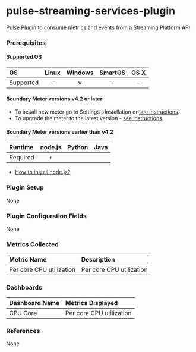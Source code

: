 # pulse-streaming-services-plugin
Pulse Plugin to consume metrics and events from a Streaming Platform API

### Prerequisites

#### Supported OS

|     OS    | Linux | Windows | SmartOS | OS X |
|:----------|:-----:|:-------:|:-------:|:----:|
| Supported |   -   |    v    |    -    |  -   |

#### Boundary Meter versions v4.2 or later

- To install new meter go to Settings->Installation or [see instructions](https://help.boundary.com/hc/en-us/sections/200634331-Installation).
- To upgrade the meter to the latest version - [see instructions](https://help.boundary.com/hc/en-us/articles/201573102-Upgrading-the-Boundary-Meter).

#### Boundary Meter versions earlier than v4.2

|  Runtime | node.js | Python | Java |
|:---------|:-------:|:------:|:----:|
| Required |    +    |        |      |

- [How to install node.js?](https://help.boundary.com/hc/articles/202360701)

### Plugin Setup

None

### Plugin Configuration Fields

None

### Metrics Collected

|Metric Name             |Description                                                   |
|:-----------------------|:-------------------------------------------------------------|
|Per core CPU utilization|Per core CPU utilization                                      |

### Dashboards

|Dashboard Name|Metrics Displayed       |
|:-------------|:-----------------------|
|CPU Core      |Per core CPU utilization|

### References

None
